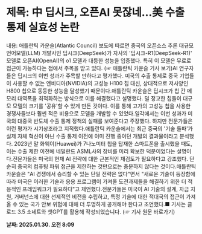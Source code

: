 # **제목: 中 딥시크, 오픈AI 못잖네…美 수출 통제 실효성 논란**

  내용: 애틀란틱 카운슬(Atlantic Council) 보도에 따르면 중국의 오픈소스 추론 대규모 언어모델(LLM) 개발사인 딥시크(DeepSeek)가 자사의 '딥시크-R1(DeepSeek-R1)' 모델로 오픈AI(OpenAI)의 o1 모델과 대등한 성능을 입증했다. 특히 이 모델은 무료로 접근이 가능하다는 점에서 주목을 받고 있다. (☞ 애틀란틱 카운슬 기사 보기)AI 연구자들은 딥시크의 이번 성과가 주목할 만하다고 평가했다. 미국의 수출 통제로 중국 기업들이 사용할 수 없는 엔비디아(NVIDIA)의 고성능 H100 칩 대신, 상대적으로 저사양인 H800 칩으로 동등한 성능을 달성했기 때문이다.애틀란틱 카운슬은 딥시크가 칩 간 메모리 대역폭을 최적화하는 방식으로 이를 해결했다고 설명했다. 덜 정교한 칩들이 대규모 모델의 크기를 '공유'할 수 있게 만든 것이다. 이를 통해 고가의 고성능 칩을 사용한 경쟁사들보다 훨씬 적은 비용으로 모델을 개발할 수 있었다.일각에서는 이번 성과가 미국의 대중국 반도체 수출 통제 정책의 실패를 보여준다고 주장했다. 하지만 전문가들은 이런 평가가 시기상조라고 지적했다.애틀란틱 카운슬에서는 최근 중국의 '기술 돌파'가 실제 자체 혁신이 아닌 수출 통제 이전에 이미 진행 중이던 개발의 결과물이라고 분석했다. 2023년 말 화웨이(Huawei)가 7나노미터 칩을 탑재한 스마트폰을 출시했을 때도, 이는 수출 제한 이전에 네덜란드 ASML사의 장비를 미리 확보한 덕분이었다는 설명이다.전문가들은 미국의 현재 AI 전략에 대한 근본적인 재검토가 필요하다고 강조했다. 단순히 중국의 컴퓨팅 파워 접근을 제한하는 것만으로는 충분하지 않다는 것이다.애틀란틱 카운슬은 "AI 경쟁에서 승리할 수 있는 단일 전략은 없다"면서 "새로운 기술이 등장함에 따라 미국은 이러한 기술과 응용 프로그램이 가져올 도전과제들을 해결하기 위한 더 적응적인 프레임워크가 필요하다"고 제언했다.전문가들은 미국이 AI 기술의 설계, 자금 지원, 거버넌스에 대한 선제적인 비전을 수립하고, 특정 기술에 대한 적대국의 접근이 가져올 수 있는 국가 안보 위험에 대해 더 투명하게 공개해야 한다고 조언했다.■ 기사는 클로드 3.5 소네트와 챗GPT를 활용해 작성되었습니다. (☞ 기사 원문 바로가기)

  **날짜: 2025.01.30. 오전 8:09**